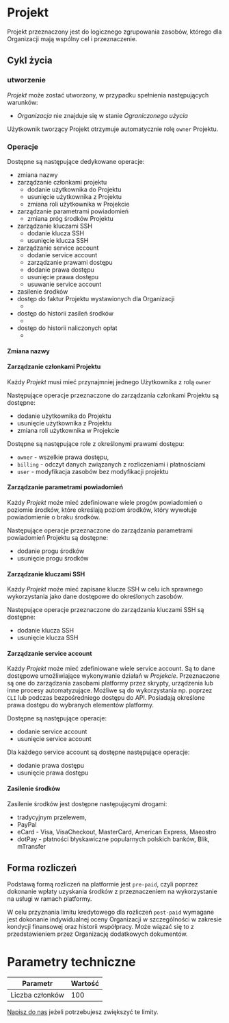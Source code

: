 # Projekt

Projekt przeznaczony jest do logicznego zgrupowania zasobów, którego dla Organizacji mają wspólny cel i przeznaczenie.

## Cykl życia

### utworzenie

*Projekt* może zostać utworzony, w przypadku spełnienia następujących warunków:

* *Organizacja* nie znajduje się w stanie *Ograniczonego użycia*

Użytkownik tworzący Projekt otrzymuje automatycznie rolę ```owner``` Projektu.

<!-- wymaga wprowadzenia nazwy Projektu -->

<!-- 
### usunięcie

Nie jest możliwe usunięcie projektu. 
-->

### Operacje

Dostępne są następujące dedykowane operacje:

* zmiana nazwy
* zarządzanie członkami projektu
    * dodanie użytkownika do Projektu
    * usunięcie użytkownika z Projektu
    * zmiana roli użytkownika w Projekcie
* zarządzanie parametrami powiadomień
    * zmiana próg środków Projektu
* zarządzanie kluczami SSH
    * dodanie klucza SSH
    * usunięcie klucza SSH
* zarządzanie service account
    * dodanie service account
    * zarządzanie prawami dostępu
    * dodanie prawa dostępu
    * usunięcie prawa dostępu
    * usuwanie service account
* zasilenie środków
* dostęp do faktur Projektu wystawionych dla Organizacji
    * <!-- Dodać referencje do Organizacji -->
* dostęp do historii zasileń środków
    * <!-- Dodać referencje do Organizacji -->
* dostęp do historii naliczonych opłat
    * <!-- Dodać referencje do Organizacji -->

<!-- czy service account powinno miec dostep GET do /project/self ??? -->

#### Zmiana nazwy

#### Zarządzanie członkami Projektu

Każdy *Projekt* musi mieć przynajmniej jednego Użytkownika z rolą ```owner```

Następujące operacje przeznaczone do zarządzania członkami Projektu są dostępne:

* dodanie użytkownika do Projektu
* usunięcie użytkownika z Projektu
* zmiana roli użytkownika w Projekcie

Dostępne są następujące role z określonymi prawami dostępu:

* ```owner``` - wszelkie prawa dostępu,
* ```billing``` - odczyt danych związanych z rozliczeniami i płatnościami
* ```user``` - modyfikacja zasobów bez modyfikacji projektu

#### Zarządzanie parametrami powiadomień

Każdy *Projekt* może mieć zdefiniowane wiele progów powiadomień o poziomie środków, które określają poziom środków, który wywołuje powiadomienie o braku środków.

Następujące operacje przeznaczone do zarządzania parametrami powiadomień Projektu są dostępne:

* dodanie progu środków
* usunięcie progu środków

#### Zarządzanie kluczami SSH

Każdy *Projekt* może mieć zapisane klucze SSH w celu ich sprawnego wykorzystania jako dane dostępowe do określonych zasobów.

Następujące operacje przeznaczone do zarządzania kluczami SSH są dostępne:

 * dodanie klucza SSH
 * usunięcie klucza SSH

#### Zarządzanie service account

Każdy *Projekt* może mieć zdefiniowane wiele service account. Są to dane dostępowe umożliwiające wykonywanie działań w *Projekcie*. Przeznaczone są one do zarządzania zasobami platformy przez skrypty, urządzenia lub inne procesy automatyzujące. Możliwe są do wykorzystania np. poprzez ```CLI``` lub podczas bezpośredniego dostępu do API. Posiadają określone prawa dostępu do wybranych elementów platformy.

Dostępne są następujące operacje:

 * dodanie service account
 * usunięcie service account

Dla każdego service account są dostępne następujące operacje:

 * dodanie prawa dostępu
 * usunięcie prawa dostępu

#### Zasilenie środków

Zasilenie środków jest dostępne następującymi drogami:

* tradycyjnym przelewem,
* PayPal 
* eCard - Visa, VisaCheckout, MasterCard, American Express, Maeostro 
* dotPay - płatności błyskawiczne popularnych polskich banków, Blik, mTransfer

## Forma rozliczeń

Podstawą formą rozliczeń na platformie jest ```pre-paid```, czyli poprzez dokonanie wpłaty uzyskania środków z przeznaczeniem na wykorzystanie na usługi w ramach platformy. 

W celu przyznania limitu kredytowego dla rozliczeń ```post-paid``` wymagane jest dokonanie indywidualnej oceny Organizacji w szczególności w zakresie kondycji finansowej oraz historii współpracy. Może wiązać się to z przedstawieniem przez Organizację dodatkowych dokumentów.

# Parametry techniczne

Parametr        | Wartość
----------------| -------
Liczba członków | 100

[Napisz do nas](/about-us/contact.md) jeżeli potrzebujesz zwiększyć te limity.

<!-- 
## Przewodniki

 - utworzenie
 - dodanie członka zespołu
     - zaproszenie
        - użytkownika z platformy
        - użytkownika spoza platformy
 - usunięcie członka zespołu
 - dodanie klucza SSH
 - usunięcie klucza SSH
 - ustawienie progu powiadomień
 - zmiana nazwy
 - dodanie service account
 - dodanie dostępu do service account

-->